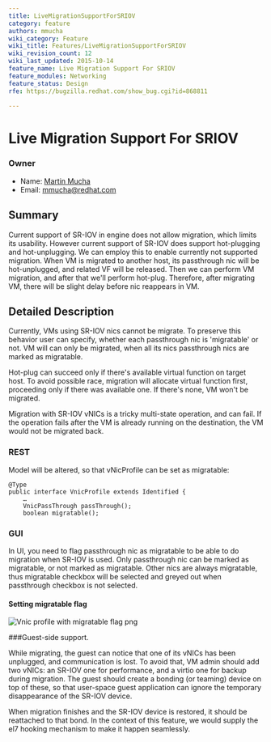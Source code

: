 ```yaml
---
title: LiveMigrationSupportForSRIOV
category: feature
authors: mmucha
wiki_category: Feature
wiki_title: Features/LiveMigrationSupportForSRIOV
wiki_revision_count: 12
wiki_last_updated: 2015-10-14
feature_name: Live Migration Support For SRIOV
feature_modules: Networking
feature_status: Design
rfe: https://bugzilla.redhat.com/show_bug.cgi?id=868811

---
```



# Live Migration Support For SRIOV

### Owner

*   Name: [ Martin Mucha](User:mmucha)
*   Email: mmucha@redhat.com

## Summary
Current support of SR-IOV in engine does not allow migration, which
limits its usability. However current support of SR-IOV does support 
hot-plugging and hot-unplugging. We can employ this to enable currently 
not supported migration. When VM is migrated to another host, its
passthrough nic will be hot-unplugged, and related VF will be released.
Then we can perform VM migration, and after that we'll perform hot-plug.
Therefore, after migrating VM, there will be slight delay before nic 
reappears in VM. 

## Detailed Description

Currently, VMs using SR-IOV nics cannot be migrate. To preserve this 
behavior user can specify, whether each passthrough nic is 'migratable' 
or not. VM will can only be migrated, when all its nics passthrough 
nics are marked as migratable. 

Hot-plug can succeed only if there's available virtual function on 
target host. To avoid possible race, migration will allocate virtual 
function first, proceeding only if there was available one. 
If there's none, VM won't be migrated.

Migration with SR-IOV vNICs is a tricky multi-state operation, and can 
fail. If the operation fails after the VM is already running on the 
destination, the VM would not be migrated back.

### REST

Model will be altered, so that vNicProfile can be set as migratable:
```
@Type
public interface VnicProfile extends Identified {
    …
    VnicPassThrough passThrough();
    boolean migratable();
```

### GUI

In UI, you need to flag passthrough nic as migratable to be able to do
migration when SR-IOV is used. Only passthrough nic can be marked as
migratable, or not marked as migratable. Other nics are always 
migratable, thus migratable checkbox will be selected and greyed out
when passthrough checkbox is not selected. 

#### Setting migratable flag
![Vnic profile with migratable flag png](vnicProfileWithMigratableFlag.png "Vnic profile with migratable flag png")

###Guest-side support.
   
While migrating, the guest can notice that one of its vNICs has been 
unplugged, and communication is lost. To avoid that, VM admin should 
add two vNICs: an SR-IOV one for performance, and a virtio one for 
backup during migration. The guest should create a bonding (or teaming) 
device on top of these, so that user-space guest application can ignore 
the temporary disappearance of the SR-IOV device.
   
When migration finishes and the SR-IOV device is restored, it should be 
reattached to that bond. In the context of this feature, we would supply
the el7 hooking mechanism to make it happen seamlessly.
